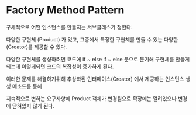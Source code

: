 # Factory Method Pattern
구체적으로 어떤 인스턴스를 만들지는 서브클래스가 정한다.

다양한 구현체 (Product) 가 있고, 그중에서 특정한 구현체를 만들 수 있는
다양한(Creator)를 제공할 수 있다.

다양한 구현체를 생성하려면 코드에 if ~ else if ~ else 문으로 분기해
구현체를 만들게 되는데 이렇게되면 코드의 복잡성이 증가하게 된다.

이러한 문제를 해결하기위해 추상화된 인터페이스(Creator) 에서 제공하는
인스턴스 생성 메소드를 통해 

지속적으로 변하는 요구사항에 Product 객체가 변경됨으로 
확장에는 열려있으나 변경에 닫혀있지 않게 된다.